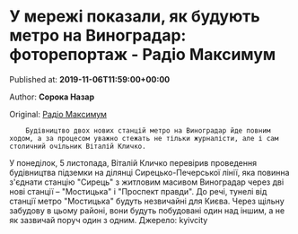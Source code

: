 
# У мережі показали, як будують метро на Виноградар: фоторепортаж - Радіо Максимум

Published at: **2019-11-06T11:59:00+00:00**

Author: **Сорока Назар**

Original: [Радіо Максимум](https://maximum.fm/u-merezhi-pokazali-yak-buduyut-metro-na-vinogradar-fotoreportazh_n169145)


        Будівництво двох нових станцій метро на Виноградар йде повним ходом, а за процесом уважно стежать не тільки журналісти, але і сам столичний очільник Віталій Кличко.
      
У понеділок, 5 листопада, Віталій Кличко перевірив проведення будівництва підземки на ділянці Сирецько-Печерської лінії, яка повинна з'єднати станцію "Сирець" з житловим масивом Виноградар через дві нові станції – "Мостицька" і "Проспект правди".
До речі, тунелі від станції метро "Мостицька" будуть незвичайні для Києва. Через щільну забудову в цьому районі, вони будуть побудовані один над іншим, а не як зазвичай поруч один з одним.
Джерело: kyivcity
